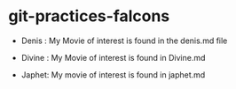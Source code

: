 # git-practices-falcons
* Denis : My Movie of interest is found in the denis.md file
- Divine : My Movie of interest is found in Divine.md

  
 *  Japhet: My movie of interest is found in japhet.md

